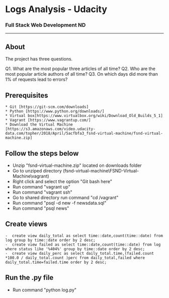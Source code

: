 # Logs Analysis - Udacity
### Full Stack Web Development ND
_______________________
## About
The project has three questions.

Q1. What are the most popular three articles of all time?
Q2. Who are the most popular article authors of all time?
Q3. On which days did more than 1% of requests lead to errors?


## Prerequisites
	* Git [https://git-scm.com/downloads]
	* Python [https://www.python.org/downloads/]
	* Virtual box[https://www.virtualbox.org/wiki/Download_Old_Builds_5_1]
	* Vagrant [https://www.vagrantup.com/]
	* Download the Virtual Machine [https://s3.amazonaws.com/video.udacity-data.com/topher/2018/April/5acfbfa3_fsnd-virtual-machine/fsnd-virtual-machine.zip]


## Follow the steps below

-  Unzip "fsnd-virtual-machine.zip" located on downloads folder
-  Go to unziped directory (fsnd-virtual-machine\FSND-Virtual-Machine\vagrant) 
-  Right click and select the option "Git bash here"
-  Run command "vagrant up"
-  Run command "vagrant ssh"
-  Go to shared directory run command "cd /vagrant"
-  Run command "psql -d new -f newsdata.sql"
-  Run command "psql news"

## Create views

	-  create view daily_total as select time::date,count(time::date) from 	log group by time::date order by 2 desc;
	-  create view failed as select time::date,count(time::date) from log 	where status like '%404%' group by time::date order by 2 desc;
	-  create view daily_perc as select daily_total.time,(failed.count *100.0 / daily_total.count )perc from daily_total,failed where daily_total.time=failed.time order by 2 desc;

## Run the .py file

 - Run command "python log.py"
